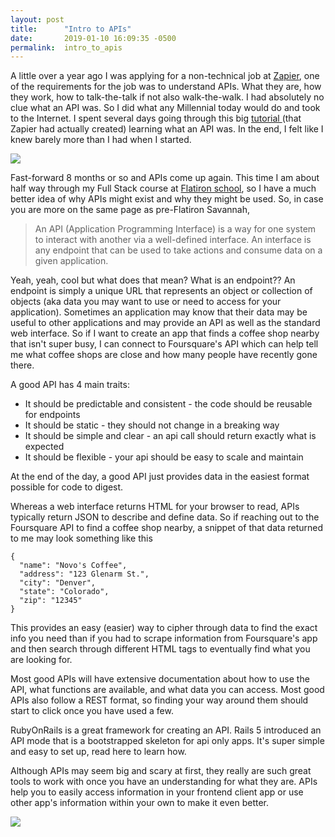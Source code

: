 ```yaml
---
layout: post
title:      "Intro to APIs"
date:       2019-01-10 16:09:35 -0500
permalink:  intro_to_apis
---
```



A little over a year ago I was applying for a non-technical job at [Zapier](https://zapier.com/), one of the requirements for the job was to understand APIs. What they are, how they work, how to talk-the-talk if not also walk-the-walk. I had absolutely no clue what an API was. So I did what any Millennial today would do and took to the Internet. I spent several days going through this big [tutorial ](https://zapier.com/learn/apis/)(that Zapier had actually created) learning what an API was. In the end, I felt like I knew barely more than I had when I started. 

![](https://www.lovequotesmessages.com/wp-content/uploads/2018/04/military_hat_confused_meme1.jpg)

Fast-forward 8 months or so and APIs come up again. This time I am about half way through my Full Stack course at [Flatiron school](https://flatironschool.com/?utm_source=Google&utm_medium=ppc&utm_campaign=CMGN-508--CT-2ACQ&utm_content=CL-1USA--PLC-2BRD--PN-2OSE--ATY-19TAD--AUD-311--ADSG-124----OFR-5DOTHOME--TST-14--&utm_term=flatiron%20school&uqaid=recL70WzHBWZw0LZO&utm_term=flatiron%20school&utm_campaign=Search%2520%257C%2520Brand&utm_source=google&utm_medium=cpc&hsa_net=adwords&hsa_tgt=kwd-309054304979&hsa_ad=313341753335&hsa_acc=7727937261&hsa_grp=31097514251&hsa_mt=e&hsa_cam=420358091&hsa_kw=flatiron%20school&hsa_ver=3&hsa_src=g&gclid=CjwKCAiA99vhBRBnEiwAwpk-uLfOsZPrtgjBj4KfX9pNBzeVUbz1EpG_VRYMUXweK2Hbkpzc2WDh0RoCRXYQAvD_BwE), so I have a much better idea of why APIs might exist and why they might be used. So, in case you are more on the same page as pre-Flatiron Savannah, 

> An API (Application Programming Interface) is a way for one system to interact with another via a well-defined interface. An interface is any endpoint that can be used to take actions and consume data on a given application. 


Yeah, yeah, cool but what does that mean? What is an endpoint?? 
An endpoint is simply a unique URL that represents an object or collection of objects (aka data you may want to use or need to access for your application). Sometimes an application may know that their data may be useful to other applications and may provide an API as well as the standard web interface. So if I want to create an app that finds a coffee shop nearby that isn't super busy, I can connect to Foursquare's API which can help tell me what coffee shops are close and how many people have recently gone there. 

A good API has 4 main traits: 
*  It should be predictable and consistent - the code should be reusable for endpoints
*  It should be static - they should not change in a breaking way
*  It should be simple and clear - an api call should return exactly what is expected
*  It should be flexible - your api should be easy to scale and maintain

At the end of the day, a good API just provides data in the easiest format possible for code to digest. 

Whereas a web interface returns HTML for your browser to read, APIs typically return JSON to describe and define data. So if reaching out to the Foursquare API to find a coffee shop nearby, a snippet of that data returned to me may look something like this

```
{
  "name": "Novo's Coffee",
  "address": "123 Glenarm St.",
  "city": "Denver",
  "state": "Colorado",
  "zip": "12345"
}
```

This provides an easy (easier) way to cipher through data to find the exact info you need than if you had to scrape information from Foursquare's app and then search through different HTML tags to eventually find what you are looking for. 

Most good APIs will have extensive documentation about how to use the API, what functions are available, and what data you can access. Most good APIs also follow a REST format, so finding your way around them should start to click once you have used a few. 

RubyOnRails is a great framework for creating an API. Rails 5 introduced an API mode that is a bootstrapped skeleton for api only apps. It's super simple and easy to set up, read here to learn how. 

Although APIs may seem big and scary at first, they really are such great tools to work with once you have an understanding for what they are. APIs help you to easily access information in your frontend client app or use other app's information within your own to make it even better. 

![](https://lh4.googleusercontent.com/p1iG-c63z_dFYvsulzwfi_Rqap_fvqa6kxew1MbtmORQ2Qvt21RoLB72FB81U5sHwgfE15PkGpjoU-But3oFBCdhCqRrxhniQT7ug_CkRovGm-ykcFW-raQAWQ2SkYkh_XiLmKDN)
